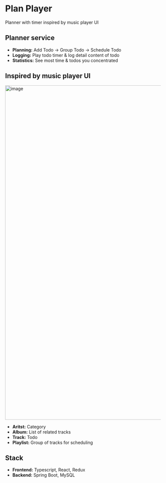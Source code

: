 # Plan Player
Planner with timer inspired by music player UI

## Planner service
- **Planning:** Add Todo → Group Todo → Schedule Todo 
- **Logging:** Play todo timer & log detail content of todo
- **Statistics:** See most time & todos you concentrated

## Inspired by music player UI
<img width="1080" alt="image" src="https://user-images.githubusercontent.com/82319291/212794905-8ac717c6-8e93-407a-818d-bed388747cc0.png">

- **Aritst:** Category
- **Album:** List of related tracks
- **Track:** Todo
- **Playlist:** Group of tracks for scheduling

## Stack
- **Frontend:** Typescript, React, Redux
- **Backend:** Spring Boot, MySQL
